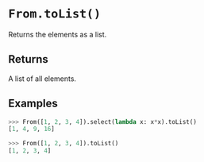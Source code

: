 `From.toList()`
===============

Returns the elements as a list.

Returns
-------
A list of all elements.

Examples
--------
```python
>>> From([1, 2, 3, 4]).select(lambda x: x*x).toList()
[1, 4, 9, 16]

>>> From([1, 2, 3, 4]).toList()
[1, 2, 3, 4]
```